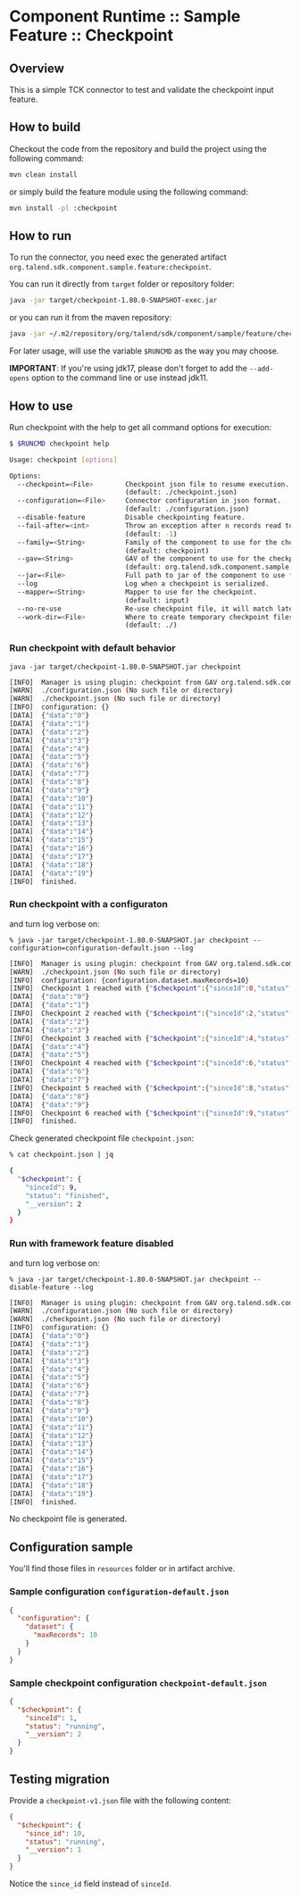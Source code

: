 # Component Runtime :: Sample Feature :: Checkpoint

## Overview

This is a simple TCK connector to test and validate the checkpoint input feature.

## How to build

Checkout the code from the repository and build the project using the following command:

```bash
mvn clean install
```
or simply build the feature module using the following command:

```bash 
mvn install -pl :checkpoint
```

## How to run

To run the connector, you need exec the generated artifact `org.talend.sdk.component.sample.feature:checkpoint`.

You can run it directly from `target` folder or repository folder:

```bash
java -jar target/checkpoint-1.80.0-SNAPSHOT-exec.jar

```

or you can run it from the maven repository:

```bash
java -jar ~/.m2/repository/org/talend/sdk/component/sample/feature/checkpoint/1.80.0-SNAPSHOT/checkpoint-1.80.0-SNAPSHOT.jar
```

For later usage, will use the variable `$RUNCMD` as the way you may choose.

**IMPORTANT**: If you're using jdk17, please don't forget to add the `--add-opens` option to the command line or use instead jdk11.

## How to use

Run checkpoint with the help to  get all command options for execution:
```bash
$ $RUNCMD checkpoint help

Usage: checkpoint [options]

Options:
  --checkpoint=<File>        Checkpoint json file to resume execution.
                             (default: ./checkpoint.json)
  --configuration=<File>     Connector configuration in json format.
                             (default: ./configuration.json)
  --disable-feature          Disable checkpointing feature.
  --fail-after=<int>         Throw an exception after n records read to simulate failure.
                             (default: -1)
  --family=<String>          Family of the component to use for the checkpoint.
                             (default: checkpoint)
  --gav=<String>             GAV of the component to use for the checkpoint.
                             (default: org.talend.sdk.component.sample.feature:checkpoint:jar:1.80.0-SNAPSHOT)
  --jar=<File>               Full path to jar of the component to use for the checkpoint.
  --log                      Log when a checkpoint is serialized.
  --mapper=<String>          Mapper to use for the checkpoint.
                             (default: input)
  --no-re-use                Re-use checkpoint file, it will match latest checkpoint available, otherwise will create numbered checkpoint.
  --work-dir=<File>          Where to create temporary checkpoint files.
                             (default: ./)
```

### Run checkpoint with default behavior

`java -jar target/checkpoint-1.80.0-SNAPSHOT.jar checkpoint`

```bash 
[INFO]  Manager is using plugin: checkpoint from GAV org.talend.sdk.component.sample.feature:checkpoint:jar:1.80.0-SNAPSHOT.
[WARN]  ./configuration.json (No such file or directory)
[WARN]  ./checkpoint.json (No such file or directory)
[INFO]  configuration: {}
[DATA]  {"data":"0"}
[DATA]  {"data":"1"}
[DATA]  {"data":"2"}
[DATA]  {"data":"3"}
[DATA]  {"data":"4"}
[DATA]  {"data":"5"}
[DATA]  {"data":"6"}
[DATA]  {"data":"7"}
[DATA]  {"data":"8"}
[DATA]  {"data":"9"}
[DATA]  {"data":"10"}
[DATA]  {"data":"11"}
[DATA]  {"data":"12"}
[DATA]  {"data":"13"}
[DATA]  {"data":"14"}
[DATA]  {"data":"15"}
[DATA]  {"data":"16"}
[DATA]  {"data":"17"}
[DATA]  {"data":"18"}
[DATA]  {"data":"19"}
[INFO]  finished.
```

### Run checkpoint with a configuraton

and turn log verbose on:

`% java -jar target/checkpoint-1.80.0-SNAPSHOT.jar checkpoint --configuration=configuration-default.json --log`

```bash
[INFO]  Manager is using plugin: checkpoint from GAV org.talend.sdk.component.sample.feature:checkpoint:jar:1.80.0-SNAPSHOT.
[WARN]  ./checkpoint.json (No such file or directory)
[INFO]  configuration: {configuration.dataset.maxRecords=10}
[INFO]  Checkpoint 1 reached with {"$checkpoint":{"sinceId":0,"status":"running","__version":2}}.
[DATA]  {"data":"0"}
[DATA]  {"data":"1"}
[INFO]  Checkpoint 2 reached with {"$checkpoint":{"sinceId":2,"status":"running","__version":2}}.
[DATA]  {"data":"2"}
[DATA]  {"data":"3"}
[INFO]  Checkpoint 3 reached with {"$checkpoint":{"sinceId":4,"status":"running","__version":2}}.
[DATA]  {"data":"4"}
[DATA]  {"data":"5"}
[INFO]  Checkpoint 4 reached with {"$checkpoint":{"sinceId":6,"status":"running","__version":2}}.
[DATA]  {"data":"6"}
[DATA]  {"data":"7"}
[INFO]  Checkpoint 5 reached with {"$checkpoint":{"sinceId":8,"status":"running","__version":2}}.
[DATA]  {"data":"8"}
[DATA]  {"data":"9"}
[INFO]  Checkpoint 6 reached with {"$checkpoint":{"sinceId":9,"status":"finished","__version":2}}.
[INFO]  finished.
```
Check generated checkpoint file `checkpoint.json`:

```bash
% cat checkpoint.json | jq

{
  "$checkpoint": {
    "sinceId": 9,
    "status": "finished",
    "__version": 2
  }
}
```

### Run with framework feature disabled

and turn log verbose on:

`% java -jar target/checkpoint-1.80.0-SNAPSHOT.jar checkpoint --disable-feature --log`

```bash
[INFO]  Manager is using plugin: checkpoint from GAV org.talend.sdk.component.sample.feature:checkpoint:jar:1.80.0-SNAPSHOT.
[WARN]  ./configuration.json (No such file or directory)
[WARN]  ./checkpoint.json (No such file or directory)
[INFO]  configuration: {}
[DATA]  {"data":"0"}
[DATA]  {"data":"1"}
[DATA]  {"data":"2"}
[DATA]  {"data":"3"}
[DATA]  {"data":"4"}
[DATA]  {"data":"5"}
[DATA]  {"data":"6"}
[DATA]  {"data":"7"}
[DATA]  {"data":"8"}
[DATA]  {"data":"9"}
[DATA]  {"data":"10"}
[DATA]  {"data":"11"}
[DATA]  {"data":"12"}
[DATA]  {"data":"13"}
[DATA]  {"data":"14"}
[DATA]  {"data":"15"}
[DATA]  {"data":"16"}
[DATA]  {"data":"17"}
[DATA]  {"data":"18"}
[DATA]  {"data":"19"}
[INFO]  finished.
```
No checkpoint file is generated.

## Configuration sample

You'll find those files in `resources` folder or in artifact archive.

### Sample configuration `configuration-default.json`
```json
{
  "configuration": {
    "dataset": {
      "maxRecords": 10
    }
  }
}
```

### Sample checkpoint configuration `checkpoint-default.json`
```json
{
  "$checkpoint": {
    "sinceId": 1,
    "status": "running",
    "__version": 2
  }
}
```
## Testing migration

Provide a `checkpoint-v1.json` file with the following content:

```json
{
  "$checkpoint": {
    "since_id": 10,
    "status": "running",
    "__version": 1
  }
}
```
Notice the `since_id` field instead of `sinceId`.

